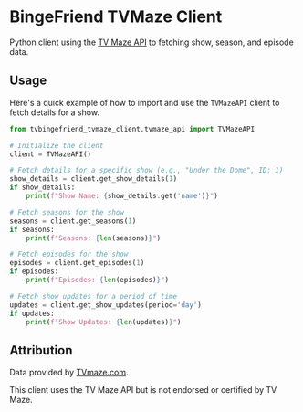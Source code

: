 # BingeFriend TVMaze Client

Python client using the [TV Maze API](https://www.tvmaze.com/api) to fetching show, season, and episode data.

## Usage

Here's a quick example of how to import and use the `TVMazeAPI` client to fetch details for a show.

```python
from tvbingefriend_tvmaze_client.tvmaze_api import TVMazeAPI

# Initialize the client
client = TVMazeAPI()

# Fetch details for a specific show (e.g., "Under the Dome", ID: 1)
show_details = client.get_show_details(1)
if show_details:
    print(f"Show Name: {show_details.get('name')}")

# Fetch seasons for the show
seasons = client.get_seasons(1)
if seasons:
    print(f"Seasons: {len(seasons)}")

# Fetch episodes for the show
episodes = client.get_episodes(1)
if episodes:
    print(f"Episodes: {len(episodes)}")

# Fetch show updates for a period of time
updates = client.get_show_updates(period='day')
if updates:
    print(f"Show Updates: {len(updates)}")
```

## Attribution

Data provided by [TVmaze.com](https://www.tvmaze.com/).

This client uses the TV Maze API but is not endorsed or certified by TV Maze.